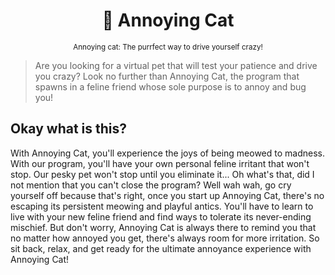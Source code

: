 <div align="center">

  # 🐾 Annoying Cat
  
  <sub>Annoying cat: The purrfect way to drive yourself crazy!</sub>
  
</div>

> Are you looking for a virtual pet that will test your patience and drive you crazy? Look no further than Annoying Cat, the program that spawns in a feline friend whose sole purpose is to annoy and bug you!

## Okay what is this?

With Annoying Cat, you'll experience the joys of being meowed to madness. With our program, you'll have your own personal feline irritant that won't stop. Our pesky pet won't stop until you eliminate it... Oh what's that, did I not mention that you can't close the program? Well wah wah, go cry yourself off because that's right, once you start up Annoying Cat, there's no escaping its persistent meowing and playful antics. You'll have to learn to live with your new feline friend and find ways to tolerate its never-ending mischief. But don't worry, Annoying Cat is always there to remind you that no matter how annoyed you get, there's always room for more irritation. So sit back, relax, and get ready for the ultimate annoyance experience with Annoying Cat!

